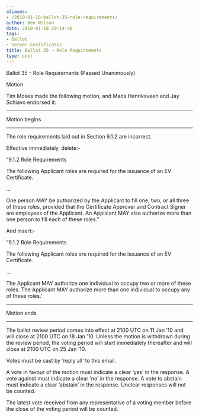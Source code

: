 ```yaml
---
aliases:
- /2010-01-10-ballot-35-role-requirements/
author: Ben Wilson
date: 2010-01-10 20:14:40
tags:
- Ballot
- Server Certificates
title: Ballot 35 – Role Requirements
type: post
---
```


Ballot 35 – Role Requirements (Passed Unanimously)

Motion

Tim Moses made the following motion, and Mads Henriksveen and Jay Schiavo endorsed it:

______________________________________________________________________

Motion begins

______________________________________________________________________

The role requirements laid out in Section 9.1.2 are incorrect.

Effective immediately, delete:-

“9.1.2 Role Requirements

The following Applicant roles are required for the issuance of an EV Certificate.

…

One person MAY be authorized by the Applicant to fill one, two, or all three of these roles, provided that the Certificate Approver and Contract Signer are employees of the Applicant. An Applicant MAY also authorize more than one person to fill each of these roles.”

And insert:-

“9.1.2 Role Requirements

The following Applicant roles are required for the issuance of an EV Certificate.

…

The Applicant MAY authorize one individual to occupy two or more of these roles. The Applicant MAY authorize more than one individual to occupy any of these roles.’

______________________________________________________________________

Motion ends

______________________________________________________________________

The ballot review period comes into effect at 2100 UTC on 11 Jan ’10 and will close at 2100 UTC on 18 Jan ’10. Unless the motion is withdrawn during the review period, the voting period will start immediately thereafter and will close at 2100 UTC on 25 Jan ’10.

Votes must be cast by ‘reply all’ to this email.

A vote in favour of the motion must indicate a clear ‘yes’ in the response. A vote against must indicate a clear ‘no’ in the response. A vote to abstain must indicate a clear ‘abstain’ in the response. Unclear responses will not be counted.

The latest vote received from any representative of a voting member before the close of the voting period will be counted.